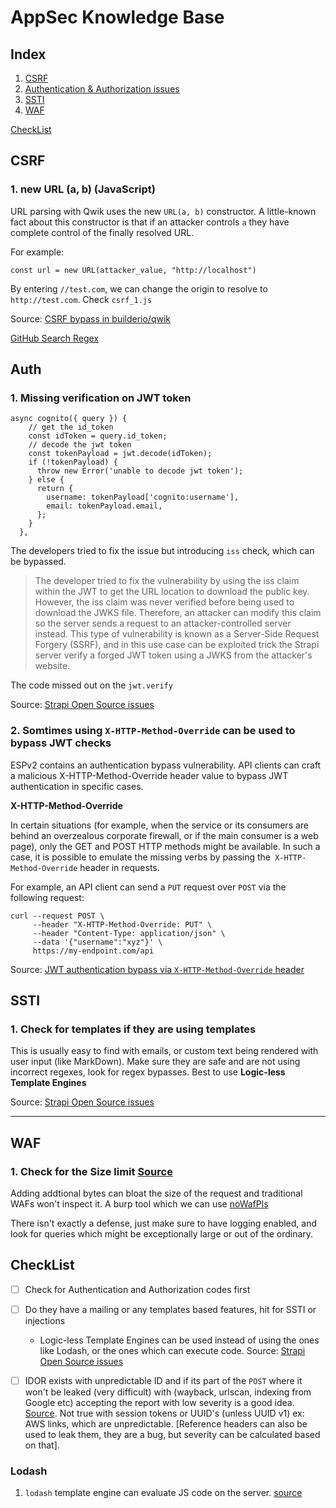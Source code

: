 # AppSec Knowledge Base

## Index

1. [CSRF](##CSRF)
2. [Authentication & Authorization issues](##Auth)
3. [SSTI](##SSTI)
4. [WAF](##WAF)


[CheckList](##CheckList)

## CSRF

### 1. new URL (a, b) (JavaScript)

URL parsing with Qwik uses the new `URL(a, b)` constructor. A little-known fact about this constructor is that if an attacker controls `a` they have complete control of the finally resolved URL.

For example:

```javascript!
const url = new URL(attacker_value, "http://localhost")
```

By entering `//test.com`, we can change the origin to resolve to `http://test.com`. Check `csrf_1.js`

Source: [CSRF bypass in builderio/qwik](https://huntr.dev/bounties/204ea12e-9e5c-4166-bf0e-fd49c8836917/)

[GitHub Search Regex](https://github.com/search?q=%2Fnew%5Cs%2BURL%5Cs*%5C%28%5Cs*%5Cb%5Ba-zA-Z_%24%5D%5B0-9a-zA-Z_%24%5D*%5Cb%5Cs*%2C%5Cs*%5Cb%5Ba-zA-Z_%24%5D%5B0-9a-zA-Z_%24%5D*%5Cb%5Cs*%5C%29%2F&type=code)


## Auth

### 1. Missing verification on JWT token

```java!
async cognito({ query }) {
    // get the id_token
    const idToken = query.id_token;
    // decode the jwt token
    const tokenPayload = jwt.decode(idToken);
    if (!tokenPayload) {
      throw new Error('unable to decode jwt token');
    } else {
      return {
        username: tokenPayload['cognito:username'],
        email: tokenPayload.email,
      };
    }
  },
```

The developers tried to fix the issue but introducing `iss` check, which can be bypassed.

> The developer tried to fix the vulnerability by using the iss claim within the JWT to get the URL location to download the public key. However, the iss claim was never verified before being used to download the JWKS file. Therefore, an attacker can modify this claim so the server sends a request to an attacker-controlled server instead. This type of vulnerability is known as a Server-Side Request Forgery (SSRF), and in this use case can be exploited trick the Strapi server verify a forged JWT token using a JWKS from the attacker's website. 

The code missed out on the `jwt.verify`

Source: [Strapi Open Source issues](https://www.ghostccamm.com/blog/multi_strapi_vulns/)


### 2. Somtimes using `X-HTTP-Method-Override` can be used to bypass JWT checks

ESPv2 contains an authentication bypass vulnerability. API clients can craft a malicious X-HTTP-Method-Override header value to bypass JWT authentication in specific cases.

**X-HTTP-Method-Override**

In certain situations (for example, when the service or its consumers are behind an overzealous corporate firewall, or if the main consumer is a web page), only the GET and POST HTTP methods might be available. In such a case, it is possible to emulate the missing verbs by passing the` X-HTTP-Method-Override` header in requests.

For example, an API client can send a `PUT` request over `POST` via the following request:

```bash!
curl --request POST \
     --header "X-HTTP-Method-Override: PUT" \
     --header "Content-Type: application/json" \
     --data '{"username":"xyz"}' \
     https://my-endpoint.com/api
```

Source: [JWT authentication bypass via `X-HTTP-Method-Override` header](https://github.com/GoogleCloudPlatform/esp-v2/security/advisories/GHSA-6qmp-9p95-fc5f)


## SSTI

### 1. Check for templates if they are using templates
This is usually easy to find with emails, or custom text being rendered with user input (like MarkDown). Make sure they are safe and are not using incorrect regexes, look for regex bypasses. Best to use **Logic-less Template Engines**

Source: [Strapi Open Source issues](https://www.ghostccamm.com/blog/multi_strapi_vulns/)

---

## WAF

### 1. Check for the Size limit [Source](https://youtu.be/0OMmWtU2Y_g?si=T3z29bxwLyGWkuug&t=923)
Adding addtional bytes can bloat the size of the request and traditional WAFs won't inspect it. A burp tool which we can use [noWafPls](https://github.com/assetnote/nowafpls)

There isn't exactly a defense, just make sure to have logging enabled, and look for queries which might be exceptionally large or out of the ordinary.


## CheckList

- [ ] Check for Authentication and Authorization codes first
- [ ] Do they have a mailing or any templates based features, hit for SSTI or injections
    - Logic-less Template Engines can be used instead of using the ones like Lodash, or the ones which can execute code. Source: [Strapi Open Source issues](https://www.ghostccamm.com/blog/multi_strapi_vulns/)
- [ ] IDOR exists with unpredictable ID and if its part of the `POST` where it won't be leaked (very difficult) with (wayback, urlscan, indexing from Google etc) accepting the report with low severity is a good idea. [Source](https://rez0.blog/hacking/cybersecurity/2022/08/18/unpredictable-idors.html). Not true with session tokens or UUID's (unless UUID v1) ex: AWS links, which are unpredictable. [Reference headers can also be used to leak them, they are a bug, but severity can be calculated based on that].


### Lodash
1. `lodash` template engine can evaluate JS code on the server. [source](https://www.ghostccamm.com/blog/multi_strapi_vulns/)